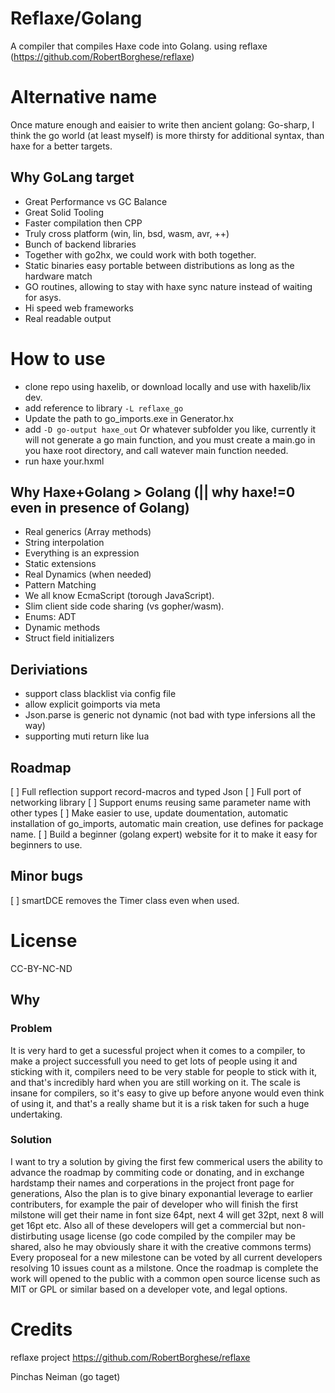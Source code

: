 # Reflaxe/Golang

A compiler that compiles Haxe code into Golang. using reflaxe (https://github.com/RobertBorghese/reflaxe)

# Alternative name
Once mature enough and eaisier to write then ancient golang: Go-sharp, I think the go world (at least myself) is more thirsty for additional syntax, than haxe for a better targets.

## Why GoLang target
* Great Performance vs GC Balance
* Great Solid Tooling
* Faster compilation then CPP
* Truly cross platform (win, lin, bsd, wasm, avr, ++)
* Bunch of backend libraries
* Together with go2hx, we could work with both together.
* Static binaries easy portable between distributions as long as the hardware match
* GO routines, allowing to stay with haxe sync nature instead of waiting for asys.
* Hi speed web frameworks
* Real readable output

# How to use
* clone repo using haxelib, or download locally and use with haxelib/lix dev.
* add reference to library `-L reflaxe_go`
* Update the path to go_imports.exe in Generator.hx
* add `-D go-output haxe_out` Or whatever subfolder you like, currently it will not generate a go main function, and you must create a main.go in you haxe root directory, and call watever main function needed.
* run haxe your.hxml

## Why Haxe+Golang > Golang (|| why haxe!=0 even in presence of Golang)
* Real generics (Array methods)
* String interpolation
* Everything is an expression
* Static extensions
* Real Dynamics (when needed)
* Pattern Matching
* We all know EcmaScript (torough JavaScript).
* Slim client side code sharing (vs gopher/wasm).
* Enums: ADT
* Dynamic methods
* Struct field initializers

## Deriviations
* support class blacklist via config file
* allow explicit goimports via meta
* Json.parse is generic not dynamic (not bad with type infersions all the way)
* supporting muti return like lua

## Roadmap
[ ] Full reflection support record-macros and typed Json
[ ] Full port of networking library
[ ] Support enums reusing same parameter name with other types
[ ] Make easier to use, update doumentation, automatic installation of go_imports, automatic main creation, use defines for package name.
[ ] Build a beginner (golang expert) website for it to make it easy for beginners to use.

## Minor bugs
[ ] smartDCE removes the Timer class even when used.


# License
CC-BY-NC-ND
## Why
### Problem
It is very hard to get a sucessful project when it comes to a compiler, to make a project successfull you need to get lots of people using it and sticking with it, compilers need to be very stable for people to stick with it, and that's incredibly hard when you are still working on it.
The scale is insane for compilers, so it's easy to give up before anyone would even think of using it, and that's a really shame but it is a risk taken for such a huge undertaking.
 ### Solution
 I want to try a solution by giving the first few commerical users the ability to advance the roadmap by commiting code or donating, and in exchange hardstamp their names and corperations in the project front page for generations, Also the plan is to give binary exponantial leverage to earlier contributers, for example the pair of developer who will finish the first milstone will get their name in font size 64pt, next 4 will get 32pt, next 8 will get 16pt etc.
 Also all of these developers will get a commercial but non-distirbuting usage license (go code compiled by the compiler may be shared, also he may obviously share it with the creative commons terms)
 Every proposeal for a new milestone can be voted by all current developers
 resolving 10 issues count as  a milstone.
 Once the roadmap is complete the work will opened to the public with a common open source license such as MIT or GPL or similar based on a developer vote, and legal options.

 # Credits
 reflaxe project https://github.com/RobertBorghese/reflaxe
 
 Pinchas Neiman (go taget)
 
